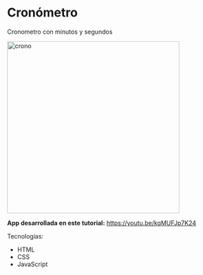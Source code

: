 # Cronómetro
Cronometro con minutos y segundos

<img src="https://i.ibb.co/MSnHGqt/Screen-Shot-2021-04-27-at-08-21-06.png" alt="crono" width="400"/>

**App desarrollada en este tutorial:** https://youtu.be/kqMUFJp7K24

Tecnologías:
- HTML
- CSS
- JavaScript
